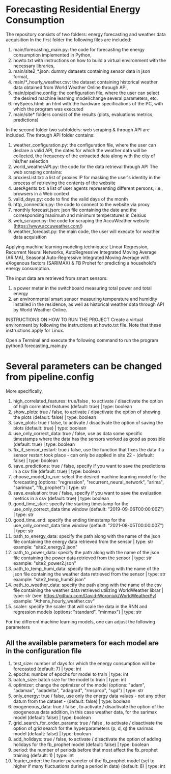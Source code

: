 # Forecasting Residential Energy Consumption
The repository consists of two folders: energy forecasting and weather data acquisition
In the first folder the following files are included:
1. main/forecasting_main.py: the code for forecasting the energy consumption implemented in Python, 
2. howto.txt with instructions on how to build a virtual environment with the necessary libraries, 
3. main/site2_*.json: dummy datasets containing sensor data in json format, 
4. main/*_hourly_weather.csv: the dataset containing historical weather data obtained from World Weather Online through API,
5. main/pipeline.config: the configuration file, where the user can select the desired machine learning model/change several parameters, etc.
6. mySpecs.html: an html with the hardware specifications of the PC, with which the program was executed
7. main/site* folders consist of the results (plots, evaluations metrics, predictions)

In the second folder two subfolders: web scraping & through API are included.
The through API folder contains:
1. weather_configuration.py: the configuration file, where the user can declare a valid API, the dates for which the weather data will be collected, the frequency of the extracted data along with the city of his/her selection 
2. world_weatherAPI.py: the code for the data retrieval through API
The web scraping contains:
1. proxiesList.txt: a list of proxies IP for masking the user's identity in the process of retrieving the contents of the website
2. userAgents.txt: a list of user agents representing different persons, i.e., browsers in a Web context
3. valid_days.py: code to find the valid days of the month
4. http_connection.py: the code to connect to the website via proxy
5. monthly forecast.json: json file containing the date and the corresponding maximum and minimum temperatures in Celsius
6. web_scraper.py: the code for scraping the AccuWeather website (https://www.accuweather.com/)
7. weather_forecast.py: the main code, the user will execute for weather data acquisition


Applying machine learning modeling techniques: Linear Regression, Recurrent Neural Networks, AutoRegressive Integrated Moving Average (ARIMA), Seasonal Auto-Regressive Integrated Moving Average with eXogenous factors (SARIMAX) & FB Prohet for predicting a household's energy consumption.

The input data are retrieved from smart sensors:
1. a power meter in the switchboard measuring total power and total energy
2. an environmental smart sensor measuring temperature and humidity
installed in the residence, as well as historical weather data through API by World Weather Online.



INSTRUCTIONS ON HOW TO RUN THE PROJECT
Create a virtual environment by following the instructions at howto.txt file. 
Note that these instructions apply for Linux.

Open a Terminal and execute the following command to run the program
python3 forecasting_main.py

Several parameters can be changed from pipeline.config
===================================================================================================================================================
More specifically,

1. high_correlated_features: true/false , to activate / disactivate the option of high correlated features (default: true) | type: boolean
2. show_plots: true / false, to activate / disactivate the option of showing the plots (default: false) | type: boolean
3. save_plots: true / false, to activate / disactivate the option of saving the plots (default: true) | type: boolean
4. use_only_correct_data: true / false, use as data some specific timestamps where the data has the sensors worked as good as possible (default: true) | type: boolean
5. fix_if_sensor_restart: true / false, use the function that fixes the data if a sensor restart took place - can only be applied in site 22 - (default: false) | type: boolean
6. save_predictions: true / false, specify if you want to save the predictions in a csv file (default: true) | type: boolean
7. choose_model_to_run: select the desired machine learning model for the forecasting (options: "regression", "recurrent_neural_network", "arima", "sarimax", "fb_prophet") | type: str
8. save_evaluation: true / false, specify if you want to save the evaluation metrics in a csv (default: true) | type: boolean
9. good_time_start: specify the starting timestamp for the use_only_correct_data time window (default: "2019-09-06T00:00:00Z") | type: str
10. good_time_end: specify the ending timestamp for the use_only_correct_data time window  (default: "2021-08-05T00:00:00Z") | type: str
11. path_to_energy_data: specify the path along with the name of the json file containing the energy data retrieved from the sensor | type: str
                       example: "site2_energy2.json"
12. path_to_power_data: specify the path along with the name of the json file containing the power data retrieved from the sensor | type: str
                      example: "site2_power2.json"
13. path_to_temp_humi_data: specify the path along with the name of the json file containing the weather data retrieved from the sensor | type: str
                          example: "site2_temp_humi2.json"
14. path_to_weather_data: specify the path along with the name of the csv file containing the weather data retrieved utilizing WorldWeather librar | type: str
                        (see: https://github.com/David-Woroniuk/WorldWeatherPy)
                        example: "Athens_hourly_weather.csv"
15. scaler: specify the scaler that will scale the data in the RNN and regression models (options: "standard", "minmax") | type: str



For the different machine learning models, one can adjust the following parameters

All the available parameters for each model are in the configuration file
---------------------------------------------------------------------------------------------------------------------------------------------------- 
1. test_size: number of days for which the energy consumption will be forecasted (default: 7) | type: int
2. epochs: number of epochs for model to train | type: int
3. batch_size: batch size for the model to train | type: int
4. optimizer: change the optimizer of the model (options: "adam", "adamax", "adadelta", "adagrad", "rmsprop", "sgd") | type: str
5. only_energy: true / false, use only the energy data values - not any other datum from the dataset - (default: false) | type: boolean
6. exogeneous_data: true / false , to activate / disactivate the option of the exogeneous data addition, in this case weather data, for the sarimax model (default: false) | type: boolean
7. grid_search_for_order_params: true / false , to activate / disactivate the option of grid search for the hyperparameters (p, d, q) the sarimax model (default: false) | type: boolean
8. add_holidays: true / false, to activate / disactivate the option of adding holidays for the fb_prophet model (default: false) | type: boolean
9. period: the number of periods before that most affect the fb_prophet training (default: 1) | type: int
10. fourier_order: the fourier parameter of the fb_prophet model (set to higher if many fluctuations during a period in data) (default: 8) | type: int

